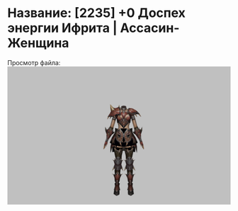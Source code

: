 # Название: [2235] +0 Доспех энергии Ифрита | Ассасин-Женщина

Просмотр файла:
![p070020.png](p070020.png)